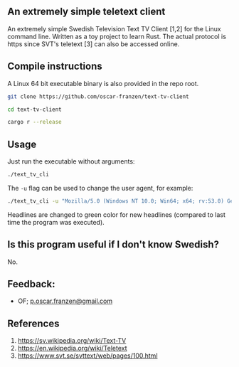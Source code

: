 ## An extremely simple teletext client
An extremely simple Swedish Television Text TV Client [1,2] for the
Linux command line. Written as a toy project to learn Rust. The actual
protocol is https since SVT's teletext [3] can also be accessed online.

## Compile instructions
A Linux 64 bit executable binary is also provided in the repo root.

```bash
git clone https://github.com/oscar-franzen/text-tv-client

cd text-tv-client

cargo r --release
```

## Usage
Just run the executable without arguments:

```bash
./text_tv_cli
```

The `-u` flag can be used to change the user agent, for example:

```bash
./text_tv_cli -u "Mozilla/5.0 (Windows NT 10.0; Win64; x64; rv:53.0) Gecko/20100101 Firefox/53.0"
```

Headlines are changed to green color for new headlines (compared to
last time the program was executed).

## Is this program useful if I don't know Swedish?
No.

## Feedback:
- OF; <p.oscar.franzen@gmail.com>

## References
1. https://sv.wikipedia.org/wiki/Text-TV
2. https://en.wikipedia.org/wiki/Teletext
3. https://www.svt.se/svttext/web/pages/100.html
